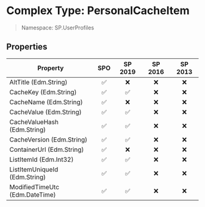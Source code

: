 # Complex Type: PersonalCacheItem

> Namespace: SP.UserProfiles

## Properties

Property | SPO | SP 2019 | SP 2016 | SP 2013
----------|:---:|:-------:|:-------:|:-------:
AltTitle (Edm.String) | ✅ | ❌ | ❌ | ❌
CacheKey (Edm.String) | ✅ | ✅ | ❌ | ❌
CacheName (Edm.String) | ✅ | ❌ | ❌ | ❌
CacheValue (Edm.String) | ✅ | ✅ | ❌ | ❌
CacheValueHash (Edm.String) | ✅ | ✅ | ❌ | ❌
CacheVersion (Edm.String) | ✅ | ✅ | ❌ | ❌
ContainerUrl (Edm.String) | ✅ | ❌ | ❌ | ❌
ListItemId (Edm.Int32) | ✅ | ✅ | ❌ | ❌
ListItemUniqueId (Edm.String) | ✅ | ✅ | ❌ | ❌
ModifiedTimeUtc (Edm.DateTime) | ✅ | ✅ | ❌ | ❌